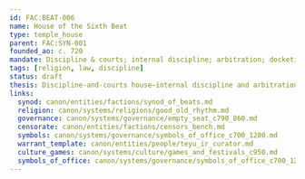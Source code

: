 ```yaml
---
id: FAC:BEAT-006
name: House of the Sixth Beat
type: temple_house
parent: FAC:SYN-001
founded_ao: c. 720
mandate: Discipline & courts; internal discipline; arbitration; docketing with civic courts.
tags: [religion, law, discipline]
status: draft
thesis: Discipline-and-courts house—internal discipline and arbitration; interfaces with civic courts and the censorate.
links:
  synod: canon/entities/factions/synod_of_beats.md
  religion: canon/systems/religions/good_old_rhythm.md
  governance: canon/systems/governance/empty_seat_c790_860.md
  censorate: canon/entities/factions/censors_bench.md
  symbols: canon/systems/governance/symbols_of_office_c700_1200.md
  warrant_template: canon/entities/people/teyu_ir_curator.md
  culture_games: canon/systems/culture/games_and_festivals_c950.md
  symbols_of_office: canon/systems/governance/symbols_of_office_c700_1200.md
---
```

